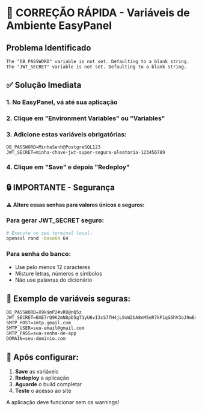 # 🚨 CORREÇÃO RÁPIDA - Variáveis de Ambiente EasyPanel

## Problema Identificado
```
The "DB_PASSWORD" variable is not set. Defaulting to a blank string.
The "JWT_SECRET" variable is not set. Defaulting to a blank string.
```

## ✅ Solução Imediata

### 1. **No EasyPanel, vá até sua aplicação**

### 2. **Clique em "Environment Variables" ou "Variables"**

### 3. **Adicione estas variáveis obrigatórias:**

```
DB_PASSWORD=MinhaSenh@PostgreSQL123
JWT_SECRET=minha-chave-jwt-super-segura-aleatoria-123456789
```

### 4. **Clique em "Save" e depois "Redeploy"**

## 🔒 **IMPORTANTE - Segurança**

⚠️ **Altere essas senhas para valores únicos e seguros:**

### Para gerar JWT_SECRET seguro:
```bash
# Execute no seu terminal local:
openssl rand -base64 64
```

### Para senha do banco:
- Use pelo menos 12 caracteres
- Misture letras, números e símbolos
- Não use palavras do dicionário

## 📝 **Exemplo de variáveis seguras:**

```env
DB_PASSWORD=X9k$mP2#vR8@nQ5z
JWT_SECRET=BXE7rQ9K2mN8pD5gT1yU6vI3cS7fH4jL9xW2bA8nM5eR7kP1qG6hV3oJ9wE4tY8u
SMTP_HOST=smtp.gmail.com
SMTP_USER=seu-email@gmail.com  
SMTP_PASS=sua-senha-de-app
DOMAIN=seu-dominio.com
```

## 🎯 **Após configurar:**

1. **Save** as variáveis
2. **Redeploy** a aplicação  
3. **Aguarde** o build completar
4. **Teste** o acesso ao site

A aplicação deve funcionar sem os warnings!
